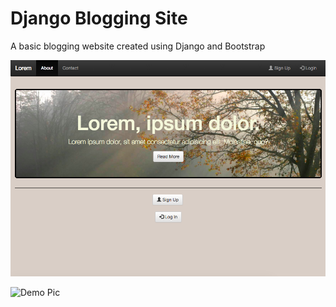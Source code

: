 # Django Blogging Site
A basic blogging website created using Django and Bootstrap


![Demo Pic](https://github.com/Chen-Jack/Django-Bootstrap-Website/blob/master/pic_1.png)

</hr>

![Demo Pic](https://github.com/Chen-Jack/Django-Bootstrap-Website/blob/master/pic_1.pngs)
